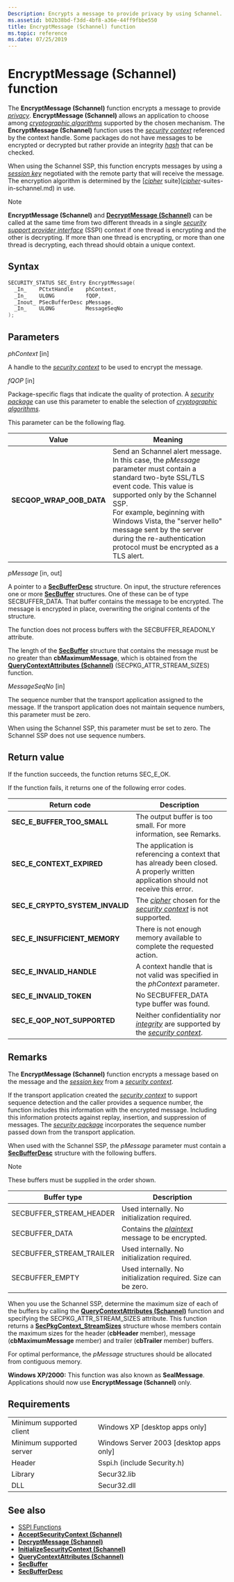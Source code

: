 ```yaml
---
Description: Encrypts a message to provide privacy by using Schannel.
ms.assetid: b02b38bd-f3dd-4bf8-a36e-44ff9fbbe550
title: EncryptMessage (Schannel) function
ms.topic: reference
ms.date: 07/25/2019
---
```


# EncryptMessage (Schannel) function

The **EncryptMessage (Schannel)** function encrypts a message to provide [*privacy*](../secgloss/p-gly.md). **EncryptMessage (Schannel)** allows an application to choose among [*cryptographic algorithms*](../secgloss/c-gly.md) supported by the chosen mechanism. The **EncryptMessage (Schannel)** function uses the [*security context*](../secgloss/s-gly.md) referenced by the context handle. Some packages do not have messages to be encrypted or decrypted but rather provide an integrity [*hash*](../secgloss/h-gly.md) that can be checked.

When using the Schannel SSP, this function encrypts messages by using a [*session key*](../secgloss/s-gly.md) negotiated with the remote party that will receive the message. The encryption algorithm is determined by the [[*cipher*](../secgloss/c-gly.md) suite]([*cipher*](../secgloss/c-gly.md)-suites-in-schannel.md) in use.

> [!Note]  
> **EncryptMessage (Schannel)** and [**DecryptMessage (Schannel)**](decryptmessage--schannel.md) can be called at the same time from two different threads in a single [*security support provider interface*](../secgloss/s-gly.md) (SSPI) context if one thread is encrypting and the other is decrypting. If more than one thread is encrypting, or more than one thread is decrypting, each thread should obtain a unique context.

## Syntax

```C++
SECURITY_STATUS SEC_Entry EncryptMessage(
  _In_    PCtxtHandle    phContext,
  _In_    ULONG          fQOP,
  _Inout_ PSecBufferDesc pMessage,
  _In_    ULONG          MessageSeqNo
);
```

## Parameters

*phContext* \[in\]

A handle to the [*security context*](../secgloss/s-gly.md) to be used to encrypt the message.

*fQOP* \[in\]

Package-specific flags that indicate the quality of protection. A [*security package*](../secgloss/s-gly.md) can use this parameter to enable the selection of [*cryptographic algorithms*](../secgloss/c-gly.md).

This parameter can be the following flag.

| Value                                                                                                                                                                                | Meaning                                                                                                                                                                                                                                                                                                                                                              |
|--------------------------------------------------------------------------------------------------------------------------------------------------------------------------------------|----------------------------------------------------------------------------------------------------------------------------------------------------------------------------------------------------------------------------------------------------------------------------------------------------------------------------------------------------------------------|
| <span id="SECQOP_WRAP_OOB_DATA"></span><span id="secqop_wrap_oob_data"></span><dl> <dt>**SECQOP\_WRAP\_OOB\_DATA**</dt> </dl> | Send an Schannel alert message. In this case, the *pMessage* parameter must contain a standard two-byte SSL/TLS event code. This value is supported only by the Schannel SSP.<br/> For example, beginning with Windows Vista, the "server hello" message sent by the server during the re-authentication protocol must be encrypted as a TLS alert.<br/> |

*pMessage* \[in, out\]

A pointer to a [**SecBufferDesc**](/windows/win32/api/sspi/ns-sspi-secbufferdesc) structure. On input, the structure references one or more [**SecBuffer**](/windows/win32/api/sspi/ns-sspi-secbuffer) structures. One of these can be of type SECBUFFER\_DATA. That buffer contains the message to be encrypted. The message is encrypted in place, overwriting the original contents of the structure.

The function does not process buffers with the SECBUFFER\_READONLY attribute.

The length of the [**SecBuffer**](/windows/win32/api/sspi/ns-sspi-secbuffer) structure that contains the message must be no greater than **cbMaximumMessage**, which is obtained from the [**QueryContextAttributes (Schannel)**](querycontextattributes--schannel.md) (SECPKG\_ATTR\_STREAM\_SIZES) function.

*MessageSeqNo* \[in\]

The sequence number that the transport application assigned to the message. If the transport application does not maintain sequence numbers, this parameter must be zero.

When using the Schannel SSP, this parameter must be set to zero. The Schannel SSP does not use sequence numbers.

## Return value

If the function succeeds, the function returns SEC\_E\_OK.

If the function fails, it returns one of the following error codes.

| Return code                                                                                                    | Description                                                                                                                                                 |
|----------------------------------------------------------------------------------------------------------------|-------------------------------------------------------------------------------------------------------------------------------------------------------------|
| <dl> <dt>**SEC\_E\_BUFFER\_TOO\_SMALL**</dt> </dl>      | The output buffer is too small. For more information, see Remarks.<br/>                                                                               |
| <dl> <dt>**SEC\_E\_CONTEXT\_EXPIRED**</dt> </dl>        | The application is referencing a context that has already been closed. A properly written application should not receive this error.<br/>             |
| <dl> <dt>**SEC\_E\_CRYPTO\_SYSTEM\_INVALID**</dt> </dl> | The [*cipher*](../secgloss/c-gly.md) chosen for the [*security context*](../secgloss/s-gly.md) is not supported.<br/>                       |
| <dl> <dt>**SEC\_E\_INSUFFICIENT\_MEMORY**</dt> </dl>    | There is not enough memory available to complete the requested action.<br/>                                                                           |
| <dl> <dt>**SEC\_E\_INVALID\_HANDLE**</dt> </dl>         | A context handle that is not valid was specified in the *phContext* parameter.<br/>                                                                   |
| <dl> <dt>**SEC\_E\_INVALID\_TOKEN**</dt> </dl>          | No SECBUFFER\_DATA type buffer was found.<br/>                                                                                                        |
| <dl> <dt>**SEC\_E\_QOP\_NOT\_SUPPORTED**</dt> </dl>     | Neither confidentiality nor [*integrity*](../secgloss/i-gly.md) are supported by the [*security context*](../secgloss/s-gly.md).<br/> |

## Remarks

The **EncryptMessage (Schannel)** function encrypts a message based on the message and the [*session key*](../secgloss/s-gly.md) from a [*security context*](../secgloss/s-gly.md).

If the transport application created the [*security context*](../secgloss/s-gly.md) to support sequence detection and the caller provides a sequence number, the function includes this information with the encrypted message. Including this information protects against replay, insertion, and suppression of messages. The [*security package*](../secgloss/s-gly.md) incorporates the sequence number passed down from the transport application.

When used with the Schannel SSP, the *pMessage* parameter must contain a [**SecBufferDesc**](/windows/win32/api/sspi/ns-sspi-secbufferdesc) structure with the following buffers.

> [!Note]  
> These buffers must be supplied in the order shown.

| Buffer type                | Description                                                                                                         |
|----------------------------|---------------------------------------------------------------------------------------------------------------------|
| SECBUFFER\_STREAM\_HEADER  | Used internally. No initialization required.                                                                        |
| SECBUFFER\_DATA            | Contains the [*plaintext*](../secgloss/s-gly.md) message to be encrypted. |
| SECBUFFER\_STREAM\_TRAILER | Used internally. No initialization required.                                                                        |
| SECBUFFER\_EMPTY           | Used internally. No initialization required. Size can be zero.                                                      |

When you use the Schannel SSP, determine the maximum size of each of the buffers by calling the [**QueryContextAttributes (Schannel)**](querycontextattributes--schannel.md) function and specifying the SECPKG\_ATTR\_STREAM\_SIZES attribute. This function returns a [**SecPkgContext\_StreamSizes**](/windows/win32/api/sspi/ns-sspi-secpkgcontext_streamsizes) structure whose members contain the maximum sizes for the header (**cbHeader** member), message (**cbMaximumMessage** member) and trailer (**cbTrailer** member) buffers.

For optimal performance, the *pMessage* structures should be allocated from contiguous memory.

**Windows XP/2000:** This function was also known as **SealMessage**. Applications should now use **EncryptMessage (Schannel)** only.

## Requirements

|                                     |                                |
|-------------------------------------|--------------------------------|
| Minimum supported client | Windows XP \[desktop apps only\]          |
| Minimum supported server | Windows Server 2003 \[desktop apps only\] |
| Header                   | Sspi.h (include Security.h)               |
| Library                  | Secur32.lib                               |
| DLL                      | Secur32.dll                               |

## See also

- [SSPI Functions](authentication-functions.md#sspi-functions)
- [**AcceptSecurityContext (Schannel)**](acceptsecuritycontext--schannel.md)
- [**DecryptMessage (Schannel)**](decryptmessage--schannel.md)
- [**InitializeSecurityContext (Schannel)**](initializesecuritycontext--schannel.md)
- [**QueryContextAttributes (Schannel)**](querycontextattributes--schannel.md)
- [**SecBuffer**](/windows/win32/api/sspi/ns-sspi-secbuffer)
- [**SecBufferDesc**](/windows/win32/api/sspi/ns-sspi-secbufferdesc)